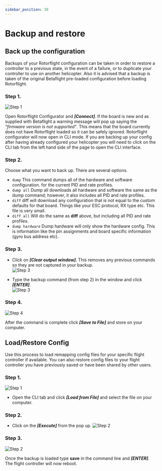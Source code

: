 ```yaml
---
sidebar_position: 30
---
```


# Backup and restore

## Back up the configuration

Backups of your Rotorflight configuration can be taken in order to restore a controller to a previous state, in the event of a failure, or to duplicate your controller to use on another helicopter. Also it is advised that a backup is taken of the original Betaflight pre-loaded configuration before loading Rotorflight.

### Step 1.

![Step 1](./img/restore-1.png)

Open Rotorflight Configurator and ***\[Connect]***. If the board is new and as supplied with Betaflight a warning message will pop up saying the *"firmware version is not supported"*. This means that the board currently does not have Rotorflight loaded so it can be safely ignored. Rotorflight configurator will now open in CLI mode. If you are backing up your config after having already configured your helicopter you will need to click on the CLI tab from the left hand side of the page to open the CLI interface.

### Step 2.

Choose what you want to back up. There are several options.

* `dump`
  This command dumps all of the hardware and software configuration. for the current PID and rate profiles.
* `dump all`
  Dump all downloads all hardware and software the same as the dump command; however, it also includes all PID and rate profiles.
* `diff`
  diff will download any configuration that is not equal to the custom defaults for that board. Things like your ESC protocol, RX type etc. This file is very small.
* `diff all`
  Will do the same as **diff** above, but including all PID and rate profiles.
* `dump hardware`
  Dump hardware will only show the hardware config. This is information like the pin assignments and board specific information (gyro bus address etc).

### Step 3.

* Click on ***\[Clear output window]***. This removes any previous commands so they are not captured in your backup.\
  ![Step 3](./img/restore-2a.png)

* Type the backup command (from step 2) in the window and click ***\[ENTER]***.\
  ![Step 3](./img/restore-2.png)

### Step 4.

![Step 4](./img/restore-3.png)

After the command is complete click ***\[Save to File]*** and store on your computer.

## Load/Restore Config

Use this process to load remapping config files for your specific flight controller if available.
You can also restore config files to your flight controller you have previously saved or have been shared by other users.

### Step 1.

![Step 1](./img/restore-4.png)

* Open the CLI tab and click ***\[Load from File]*** and select the file on your computer.

### Step 2.

* Click on the ***\[Execute]*** from the pop up.
  ![Step 2](./img/restore-5.png)

### Step 3.

![Step 2](./img/restore-6.png)

Once the backup is loaded type **save** in the command line and ***\[ENTER]***. The flight controller will now reboot.
